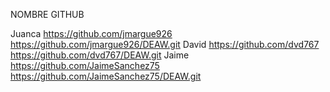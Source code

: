 NOMBRE                              GITHUB

Juanca  https://github.com/jmargue926   https://github.com/jmargue926/DEAW.git
David   https://github.com/dvd767 https://github.com/dvd767/DEAW.git
Jaime   https://github.com/JaimeSanchez75   https://github.com/JaimeSanchez75/DEAW.git
